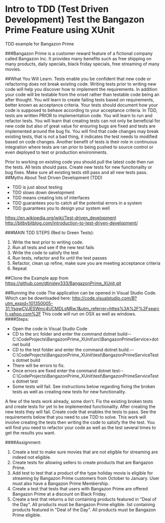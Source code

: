 # Intro to TDD (Test Driven Development) Test the Bangazon Prime Feature using XUnit
TDD example for Bangazon Prime

###Bangazon Prime is a customer reward feature of a fictional company called Bangazon Inc.
It provides many benefits such as free shipping on many products, daily specials, black friday specials, free streaming of many movies. 

##What You Will Learn.
Tests enable you be confident that new code or refactoring does not break existing code. Writing tests prior to writing new code will help you discover how to implement the requirements. In addition your code will be testable from the onset rather than testable code being an after thought. You will learn to create failing tests based on requirements, better known as acceptance criteria. Your tests should document how your code is supposed to behave according to your acceptance criteria.  In TDD, tests are written PRIOR to implementation code. You will learn to run and refactor tests. You will learn that creating tests can not only be beneficial for new code but also of great value for ensuring bugs are fixed and tests are implemented around the bug fix. You will find that code changes may break existing tests, that is not a bad thing, it indicates the test needs to modified based on code changes.  Another benefit of tests is their role in continuous integration where tests are ran prior to being pushed to source control or even deployed to test or production environments. 

Prior to working on existing code you should pull the latest code then run the tests. All tests should pass. Create new tests for new functionality or bug fixes. Make sure all existing tests still pass and all new tests pass. 
##Myths About Test Driven Development (TDD)
   * TDD is just about testing
   * TDD slows down development
   * TDD means creating lots of interfaces
   * TDD guarantees you to catch all the potential errors in a system
   * TDD guarantees you to design your system well

https://en.wikipedia.org/wiki/Test-driven_development
http://bitbybitblog.com/introduction-to-test-driven-development/


###MAIN TDD STEPS (Red to Green Tests):
   1. Write the test prior to writing code.
   2. Run all tests and see if the new test fails
   3. Write the code to satisfy the test
   4. Run tests, refactor and fix until the test passes
   5. Refactor, clean up refine, make sure you are meeting acceptance criteria
   6. Repeat 

##Clone the Example app from https://github.com/dtinsley333/BangazonPrime_XUnit.git

##Running the code
The application can be opened in Visual Studio Code. Which can be downloaded here: http://code.visualstudio.com/B?utm_expid=101350005-31.YsqwCVJESWmc4UCMDLsNRw.1&utm_referrer=https%3A%2F%2Fsearch.yahoo.com%2F This code will run on OSX as well as windows. 
####Steps: 
* Open the code in Visual Studio Code
* CD to the src folder and enter the command dotnet build--C:\CodeProjects\BangazonPrime_XUnit\src\BangazonPrimeService>dotnet build
* CD to the test folder and enter the command dotnet build.--C:\CodeProjects\BangazonPrime_XUnit\test\BangazonPrimeServiceTests dotnet build
* There will be errors to fix. 
* Once errors are fixed enter the command dotnet test--C:\CodeProjects\BangazonPrime_XUnit\test\BangazonPrimeServiceTests dotnet test
* Some tests will fail. See instructions below regarding fixing the broken tests as well as creating new tests for new functionality.


A few of the tests work already, some don't. Fix the existing broken tests and create tests for yet to be implemented functionality. After creating the new tests they will fail. Create code that enables the tests to pass. See the requirements below that you need to use TDD to solve. This work will involve creating the tests then writing the code to satisfy the the test. You will find you need to refactor your code as well as the test several times to get the results you want. 

####Assignment:
 1. Create a test to make sure movies that are not eligible for streaming are indeed not eligible.
 2. Create tests for allowing sellers to create products that are Bangazon Prime.
 3. Add test to test that a product of the type holiday movie is eligible for streaming by Bangazon Prime customers from October to   January. User must also have a Bangazon Prime Membership.
 4. Create a test that tests that users with Bangazon Prime are offered Bangazon Prime at a discount on Black Friday.
 5. Create a test that returns a list containing products featured in "Deal of the Day". All products must be Bangazon Prime eligible. list containing products featured in "Deal of the Day". All products must be Bangazon Prime eligible. 
   


